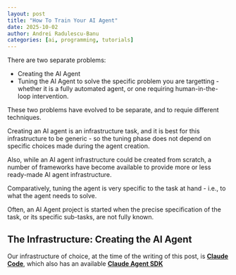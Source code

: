 ```yaml
---
layout: post
title: "How To Train Your AI Agent"
date: 2025-10-02
author: Andrei Radulescu-Banu
categories: [ai, programming, tutorials]
---
```


There are two separate problems:
- Creating the AI Agent 
- Tuning the AI Agent to solve the specific problem you are targetting - whether it is a fully automated agent, or one requiring human-in-the-loop intervention.

These two problems have evolved to be separate, and to requie different techniques.

Creating an AI agent is an infrastructure task, and it is best for this infrastructure to be generic - so the tuning phase does not depend on specific choices made during the agent creation.

Also, while an AI agent infrastructure could be created from scratch, a number of frameworks have become available to provide more or less ready-made AI agent infrastructure.

Comparatively, tuning the agent is very specific to the task at hand - i.e., to what the agent needs to solve.

Often, an AI Agent project is started when the precise specification of the task, or its specific sub-tasks, are not fully known. 

## __The Infrastructure__: Creating the AI Agent

Our infrastructure of choice, at the time of the writing of this post, is [__Claude Code__](https://docs.claude.com/en/docs/claude-code/overview), which also has an available [__Claude Agent SDK__](https://www.anthropic.com/engineering/building-agents-with-the-claude-agent-sdk)